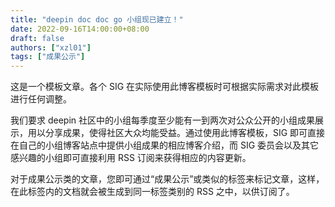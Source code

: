 ```yaml
---
title: "deepin doc doc go 小组现已建立！"
date: 2022-09-16T14:00:00+08:00
draft: false
authors: ["xzl01"]
tags: ["成果公示"]
---
```


这是一个模板文章。各个 SIG 在实际使用此博客模板时可根据实际需求对此模板进行任何调整。

<!--more-->

我们要求 deepin 社区中的小组每季度至少能有一到两次对公众公开的小组成果展示，用以分享成果，使得社区大众均能受益。通过使用此博客模板，SIG 即可直接在自己的小组博客站点中提供小组成果的相应博客介绍，而 SIG 委员会以及其它感兴趣的小组即可直接利用 RSS 订阅来获得相应的内容更新。

对于成果公示类的文章，您即可通过“成果公示”或类似的标签来标记文章，这样，在此标签内的文档就会被生成到同一标签类别的 RSS 之中，以供订阅了。
